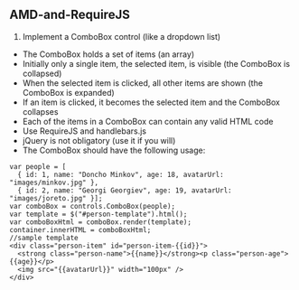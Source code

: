 ## AMD-and-RequireJS

1. Implement a ComboBox control (like a dropdown list)
* The ComboBox holds a set of items (an array)
* Initially only a single item, the selected item, is visible (the ComboBox is collapsed)
* When the selected item is clicked, all other items are shown (the ComboBox is expanded)
 * If an item is clicked, it becomes the selected item and the ComboBox collapses
* Each of the items in a ComboBox can contain any valid HTML code
* Use RequireJS and handlebars.js
 * jQuery is not obligatory (use it if you will)
* The ComboBox should have the following usage:
```
var people = [
  { id: 1, name: "Doncho Minkov", age: 18, avatarUrl: "images/minkov.jpg" }, 
  { id: 2, name: "Georgi Georgiev", age: 19, avatarUrl: "images/joreto.jpg" }];
var comboBox = controls.ComboBox(people);
var template = $("#person-template").html();
var comboBoxHtml = comboBox.render(template);
container.innerHTML = comboBoxHtml;
//sample template
<div class="person-item" id="person-item-{{id}}">
  <strong class="person-name">{{name}}</strong><p class="person-age">{{age}}</p>
  <img src="{{avatarUrl}}" width="100px" />
</div>
```